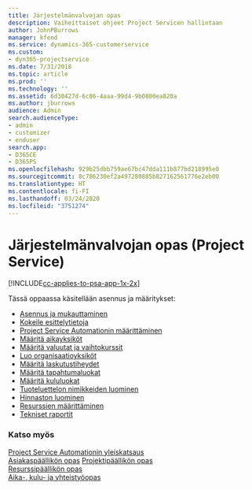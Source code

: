 ```yaml
---
title: Järjestelmänvalvojan opas
description: Vaiheittaiset ohjeet Project Servicen hallintaan
author: JohnPBurrows
manager: kfend
ms.service: dynamics-365-customerservice
ms.custom:
- dyn365-projectservice
ms.date: 7/31/2018
ms.topic: article
ms.prod: ''
ms.technology: ''
ms.assetid: 6d30427d-6c86-4aaa-99d4-9b0800ea820a
ms.author: jburrows
audience: Admin
search.audienceType:
- admin
- customizer
- enduser
search.app:
- D365CE
- D365PS
ms.openlocfilehash: 929b25dbb759ae67bc47dda111b877bd218995e0
ms.sourcegitcommit: 8c786230ef2a497280885b827162561776e2eb00
ms.translationtype: HT
ms.contentlocale: fi-FI
ms.lasthandoff: 03/24/2020
ms.locfileid: "3751274"
---
```

# <a name="administrator-guide-project-service"></a>Järjestelmänvalvojan opas (Project Service)

[!INCLUDE[cc-applies-to-psa-app-1x-2x](../includes/cc-applies-to-psa-app-1x-2x.md)]

Tässä oppaassa käsitellään asennus ja määritykset:  
  
- [Asennus ja mukauttaminen](install-customize.md)
- [Kokeile esittelytietoja](use-demo-data.md)
- [Project Service Automationin määrittäminen](configure.md)
- [Määritä aikayksiköt](set-up-time-units.md)
- [Määritä valuutat ja vaihtokurssit](set-up-currencies-exchange-rates.md)
- [Luo organisaatioyksiköt](create-organizational-units.md)
- [Määritä laskutustiheydet](set-up-invoice-frequencies.md)
- [Määritä tapahtumaluokat](configure-transaction-categories.md)
- [Määritä kululuokat](configure-expense-categories.md)
- [Tuoteluettelon nimikkeiden luominen](create-product-catalog-items.md)
- [Hinnaston luominen](create-price-list.md)
- [Resurssien määrittäminen](set-up-resources.md)
- [Tekniset raportit](white-papers.md)
  
### <a name="see-also"></a>Katso myös  
 [Project Service Automationin yleiskatsaus](../project-service/overview.md)    
 [Asiakaspäällikön opas](../project-service/account-manager-guide.md) [Projektipäällikön opas](../project-service/project-manager-guide.md)   
 [Resurssipäällikön opas](../project-service/resource-manager-guide.md)   
 [Aika-, kulu- ja yhteistyöopas](../project-service/time-expense-collaboration-guide.md)
